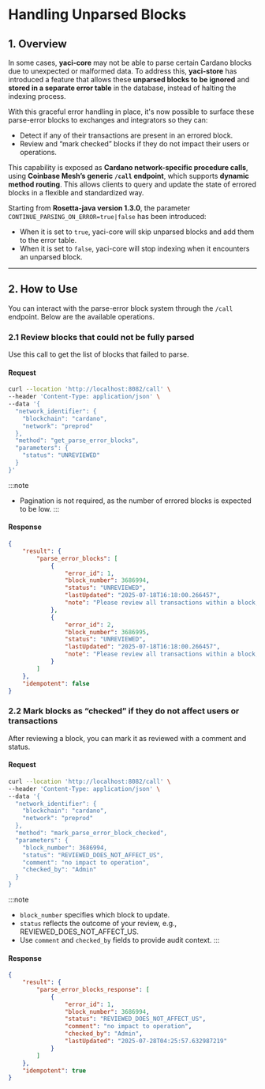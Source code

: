 # Handling Unparsed Blocks

## 1. Overview

In some cases, **yaci-core** may not be able to parse certain Cardano blocks due to unexpected or malformed data. To address this, **yaci-store** has introduced a feature that allows these **unparsed blocks to be ignored** and **stored in a separate error table** in the database, instead of halting the indexing process.

With this graceful error handling in place, it's now possible to surface these parse-error blocks to exchanges and integrators so they can:

- Detect if any of their transactions are present in an errored block.
- Review and “mark checked” blocks if they do not impact their users or operations.

This capability is exposed as **Cardano network-specific procedure calls**, using **Coinbase Mesh’s generic `/call` endpoint**, which supports **dynamic method routing**. This allows clients to query and update the state of errored blocks in a flexible and standardized way.

Starting from **Rosetta-java version 1.3.0**, the parameter `CONTINUE_PARSING_ON_ERROR=true|false` has been introduced:

- When it is set to `true`, yaci-core will skip unparsed blocks and add them to the error table.
- When it is set to `false`, yaci-core will stop indexing when it encounters an unparsed block.

---

## 2. How to Use

You can interact with the parse-error block system through the `/call` endpoint. Below are the available operations.

### 2.1 Review blocks that could not be fully parsed

Use this call to get the list of blocks that failed to parse.

#### Request

```bash
curl --location 'http://localhost:8082/call' \
--header 'Content-Type: application/json' \
--data '{
  "network_identifier": {
    "blockchain": "cardano",
    "network": "preprod"
  },
  "method": "get_parse_error_blocks",
  "parameters": {
    "status": "UNREVIEWED"
  }
}'
```
:::note
- Pagination is not required, as the number of errored blocks is expected to be low.
:::
#### Response
```json
{
    "result": {
        "parse_error_blocks": [
            {
                "error_id": 1,
                "block_number": 3686994,
                "status": "UNREVIEWED",
                "lastUpdated": "2025-07-18T16:18:00.266457",
                "note": "Please review all transactions within a block, https://explorer.cardano.org/block/3686994"
            },
            {
                "error_id": 2,
                "block_number": 3686995,
                "status": "UNREVIEWED",
                "lastUpdated": "2025-07-18T16:18:00.266457",
                "note": "Please review all transactions within a block, https://explorer.cardano.org/block/3686995"
            } 
        ]
    },
    "idempotent": false
}
```

### 2.2 Mark blocks as “checked” if they do not affect users or transactions
After reviewing a block, you can mark it as reviewed with a comment and status.
#### Request

```bash
curl --location 'http://localhost:8082/call' \
--header 'Content-Type: application/json' \
--data '{
  "network_identifier": {
    "blockchain": "cardano",
    "network": "preprod"
  },
  "method": "mark_parse_error_block_checked",
  "parameters": {
    "block_number": 3686994,
    "status": "REVIEWED_DOES_NOT_AFFECT_US",
    "comment": "no impact to operation",
    "checked_by": "Admin"
  }
}
```
:::note
- `block_number` specifies which block to update.
- `status` reflects the outcome of your review, e.g., REVIEWED_DOES_NOT_AFFECT_US.
- Use `comment` and `checked_by` fields to provide audit context.
:::

#### Response
```json
{
    "result": {
        "parse_error_blocks_response": [
            {
                "error_id": 1,
                "block_number": 3686994,
                "status": "REVIEWED_DOES_NOT_AFFECT_US",
                "comment": "no impact to operation",
                "checked_by": "Admin",
                "lastUpdated": "2025-07-28T04:25:57.632987219"
            }
        ]
    },
    "idempotent": true
}
```

